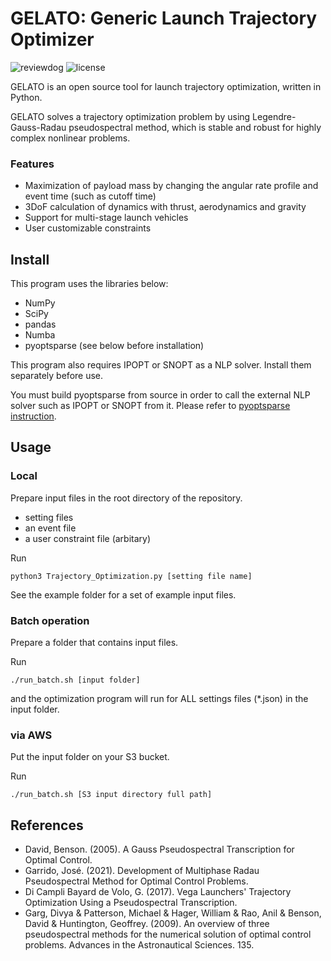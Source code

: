 # GELATO: Generic Launch Trajectory Optimizer
![reviewdog](https://github.com/istellartech/Trajectory_Optimization/actions/workflows/reviewdog.yaml/badge.svg)
![license](https://img.shields.io/github/license/istellartech/GELATO)

GELATO is an open source tool for launch trajectory optimization, written in Python.

GELATO solves a trajectory optimization problem by using Legendre-Gauss-Radau pseudospectral method, which is stable and robust for highly complex nonlinear problems.


### Features

 - Maximization of payload mass by changing the angular rate profile and event time (such as cutoff time)
 - 3DoF calculation of dynamics with thrust, aerodynamics and gravity
 - Support for multi-stage launch vehicles
 - User customizable constraints

## Install

This program uses the libraries below:
 - NumPy
 - SciPy
 - pandas
 - Numba
 - pyoptsparse (see below before installation)

This program also requires IPOPT or SNOPT as a NLP solver. Install them separately before use.

You must build pyoptsparse from source in order to call the external NLP solver such as IPOPT or SNOPT from it. Please refer to [pyoptsparse instruction](https://mdolab-pyoptsparse.readthedocs-hosted.com/en/latest/optimizers/IPOPT.html).




## Usage

### Local

Prepare input files in the root directory of the repository.
 - setting files
 - an event file
 - a user constraint file (arbitary)

Run
```
python3 Trajectory_Optimization.py [setting file name]
```

See the example folder for a set of example input files.


### Batch operation

Prepare a folder that contains input files.

Run
```
./run_batch.sh [input folder]
```

and the optimization program will run for ALL settings files (\*.json) in the input folder.


### via AWS

Put the input folder on your S3 bucket.

Run
```
./run_batch.sh [S3 input directory full path]
```


## References

 - David, Benson. (2005). A Gauss Pseudospectral Transcription for Optimal Control.
 - Garrido, José. (2021). Development of Multiphase Radau Pseudospectral Method for Optimal Control Problems.
 - Di Campli Bayard de Volo, G. (2017). Vega Launchers' Trajectory Optimization Using a Pseudospectral Transcription.
 - Garg, Divya & Patterson, Michael & Hager, William & Rao, Anil & Benson, David & Huntington, Geoffrey. (2009). An overview of three pseudospectral methods for the numerical solution of optimal control problems. Advances in the Astronautical Sciences. 135. 
 
